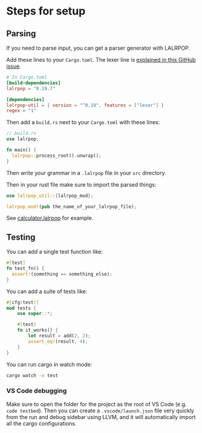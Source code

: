 # Steps for setup
## Parsing
If you need to parse input, you can get a parser generator with LALRPOP.

Add these lines to your `Cargo.toml`. The lexer line is [explained in this GitHub issue](https://github.com/lalrpop/lalrpop/issues/650#issuecomment-1032308454).

```toml
# In Cargo.toml
[build-dependencies]
lalrpop = "0.19.7"

[dependencies]
lalrpop-util = { version = "^0.19", features = ["lexer"] }
regex = "1"
```

Then add a `build.rs` next to your `Cargo.toml` with these lines:
```rust
// build.rs
use lalrpop;

fn main() {
  lalrpop::process_root().unwrap();
}
```

Then write your grammar in a `.lalrpop` file in your `src` directory.

Then in your rust file make sure to import the parsed things:
```rust
use lalrpop_util::{lalrpop_mod};

lalrpop_mod!(pub the_name_of_your_lalrpop_file);
```

See [calculator.lalrpop](../testbed/src/calculator.lalrpop) for example.

## Testing
You can add a single test function like:

```rust
#[test]
fn test_fn() {
  assert!(something == something_else);
}
```

You can add a suite of tests like:

```rust
#[cfg(test)]
mod tests {
    use super::*;

    #[test]
    fn it_works() {
        let result = add(2, 2);
        assert_eq!(result, 4);
    }
}
```

You can run cargo in watch mode:
```zsh
cargo watch -x test
```

### VS Code debugging
Make sure to open the folder for the project as the root of VS Code (e.g. `code testbed`). Then you can create a `.vscode/launch.json` file very quickly from the run and debug sidebar using LLVM, and it will automatically import all the cargo configurations.